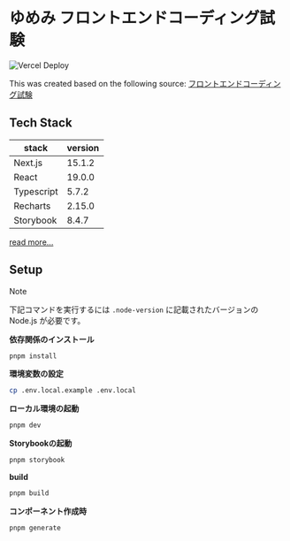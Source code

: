 # ゆめみ フロントエンドコーディング試験

![Vercel Deploy](https://deploy-badge.vercel.app/vercel/yumemi-front-end-coding-test?style=for-the-badge)

This was created based on the following source: [フロントエンドコーディング試験](https://yumemi.notion.site/0e9ef27b55704d7882aab55cc86c999d)

## Tech Stack

| stack      | version |
| ---------- | ------- |
| Next.js    | 15.1.2  |
| React      | 19.0.0  |
| Typescript | 5.7.2   |
| Recharts   | 2.15.0  |
| Storybook  | 8.4.7   |

[read more...](./package.json)

## Setup

> [!NOTE]
> 下記コマンドを実行するには `.node-version` に記載されたバージョンの Node.js が必要です。

**依存関係のインストール**

```sh
pnpm install
```

**環境変数の設定**

```sh
cp .env.local.example .env.local
```

**ローカル環境の起動**

```sh
pnpm dev
```

**Storybookの起動**

```sh
pnpm storybook
```

**build**

```sh
pnpm build
```

**コンポーネント作成時**

```sh
pnpm generate
```
